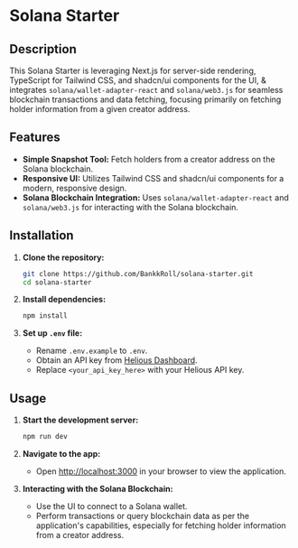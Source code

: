 # Solana Starter

## Description
This Solana Starter is leveraging Next.js for server-side rendering, TypeScript for Tailwind CSS, and shadcn/ui components for the UI, & integrates `solana/wallet-adapter-react` and `solana/web3.js` for seamless blockchain transactions and data fetching, focusing primarily on fetching holder information from a given creator address.

## Features
- **Simple Snapshot Tool:** Fetch holders from a creator address on the Solana blockchain.
- **Responsive UI:** Utilizes Tailwind CSS and shadcn/ui components for a modern, responsive design.
- **Solana Blockchain Integration:** Uses `solana/wallet-adapter-react` and `solana/web3.js` for interacting with the Solana blockchain.

## Installation
1. **Clone the repository:**
   ```bash
   git clone https://github.com/BankkRoll/solana-starter.git
   cd solana-starter
   ```

2. **Install dependencies:**
   ```bash
   npm install
   ```

3. **Set up `.env` file:**
   - Rename `.env.example` to `.env`.
   - Obtain an API key from [Helious Dashboard](https://dev.helius.xyz/dashboard/app).
   - Replace `<your_api_key_here>` with your Helious API key.

## Usage
1. **Start the development server:**
   ```bash
   npm run dev
   ```

2. **Navigate to the app:**
   - Open [http://localhost:3000](http://localhost:3000) in your browser to view the application.

3. **Interacting with the Solana Blockchain:**
   - Use the UI to connect to a Solana wallet.
   - Perform transactions or query blockchain data as per the application's capabilities, especially for fetching holder information from a creator address.
